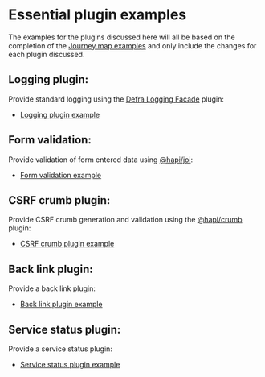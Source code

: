 # Essential plugin examples

The examples for the plugins discussed here will all be based on the completion of the [Journey map examples](../journey-map-examples/README.md)
and only include the changes for each plugin discussed.

## Logging plugin:

Provide standard logging using the [Defra Logging Facade](https://github.com/DEFRA/defra-logging-facade) plugin:
- [Logging plugin example](logging-example/README.md)  


## Form validation:

Provide validation of form entered data using [@hapi/joi](https://www.npmjs.com/package/@hapi/joi):
- [Form validation example](form-validation-example/README.md)


## CSRF crumb plugin:

Provide CSRF crumb generation and validation using the [@hapi/crumb](https://www.npmjs.com/package/@hapi/crumb) plugin:
- [CSRF crumb plugin example](csrf-crumb-example/README.md)


## Back link plugin:

Provide a back link plugin:
- [Back link plugin example](back-link-example/README.md)


## Service status plugin:

Provide a service status plugin:
- [Service status plugin example](service-status-example/README.md)

